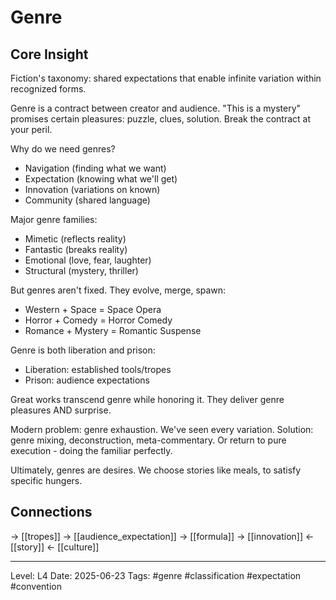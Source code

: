 # Genre

## Core Insight
Fiction's taxonomy: shared expectations that enable infinite variation within recognized forms.

Genre is a contract between creator and audience. "This is a mystery" promises certain pleasures: puzzle, clues, solution. Break the contract at your peril.

Why do we need genres?
- Navigation (finding what we want)
- Expectation (knowing what we'll get)
- Innovation (variations on known)
- Community (shared language)

Major genre families:
- Mimetic (reflects reality)
- Fantastic (breaks reality)
- Emotional (love, fear, laughter)
- Structural (mystery, thriller)

But genres aren't fixed. They evolve, merge, spawn:
- Western + Space = Space Opera
- Horror + Comedy = Horror Comedy
- Romance + Mystery = Romantic Suspense

Genre is both liberation and prison:
- Liberation: established tools/tropes
- Prison: audience expectations

Great works transcend genre while honoring it. They deliver genre pleasures AND surprise.

Modern problem: genre exhaustion. We've seen every variation. Solution: genre mixing, deconstruction, meta-commentary. Or return to pure execution - doing the familiar perfectly.

Ultimately, genres are desires. We choose stories like meals, to satisfy specific hungers.

## Connections
→ [[tropes]]
→ [[audience_expectation]]
→ [[formula]]
→ [[innovation]]
← [[story]]
← [[culture]]

---
Level: L4
Date: 2025-06-23
Tags: #genre #classification #expectation #convention
